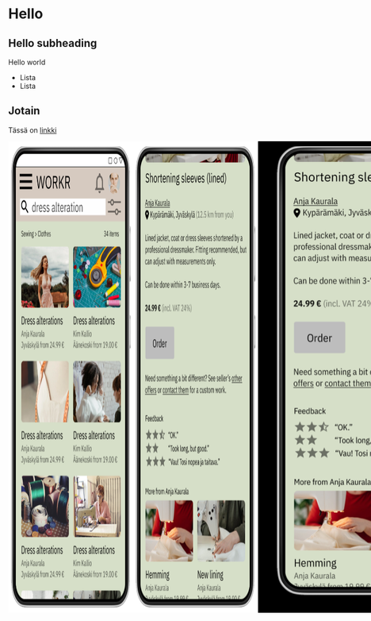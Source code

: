 # Hello

## Hello subheading

Hello world

- Lista
- Lista

## Jotain

Tässä on [linkki](https://ruulnoke.github.io/)

<style>
.container {
  display:flex;
}

.container img {
  max-width: 100%;
}
</style>

<div class="container">
  <img src="images/school-project-figma-mockups.png">
  <img src="images/school-project-figma-mockup-2.PNG">
  <img src="images/school-project-figma-mockup-2.PNG">
</div>
